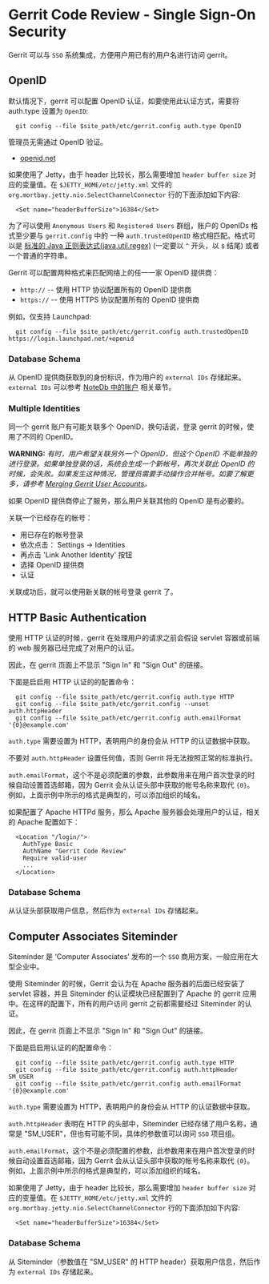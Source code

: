 # Gerrit Code Review - Single Sign-On Security

Gerrit 可以与 `SSO` 系统集成，方便用户用已有的用户名进行访问 gerrit。

## OpenID

默认情况下，gerrit 可以配置 OpenID 认证，如要使用此认证方式，需要将 auth.type 设置为 `OpenID`:

```
  git config --file $site_path/etc/gerrit.config auth.type OpenID
```

管理员无需通过 OpenID 验证。

* [openid.net](http://openid.net/)

如果使用了 Jetty，由于 header 比较长，那么需要增加 `header buffer size` 对应的变量值。在 `$JETTY_HOME/etc/jetty.xml` 文件的 `org.mortbay.jetty.nio.SelectChannelConnector` 行的下面添加如下内容:

```
  <Set name="headerBufferSize">16384</Set>
```

为了可以使用 `Anonymous Users` 和 `Registered Users` 群组，账户的 OpenIDs 格式至少要与 `gerrit.config` 中的 一种 `auth.trustedOpenID` 格式相匹配。格式可以是 [标准的 Java 正则表达式(java.util.regex)](http://download.oracle.com/javase/6/docs/api/java/util/regex/Pattern.html) (一定要以 `^` 开头，以 `$` 结尾) 或者一个普通的字符串。

Gerrit 可以配置两种格式来匹配网络上的任一一家 OpenID 提供商：

* `http://` -- 使用 HTTP 协议配置所有的 OpenID 提供商
* `https://` -- 使用 HTTPS 协议配置所有的 OpenID 提供商

例如，仅支持 Launchpad:
```
  git config --file $site_path/etc/gerrit.config auth.trustedOpenID https://login.launchpad.net/+openid
```

### Database Schema

从 OpenID 提供商获取到的身份标识，作为用户的 `external IDs` 存储起来。`external IDs` 可以参考 [NoteDb 中的账户](config-accounts.md) 相关章节。

### Multiple Identities

同一个 gerrit 账户有可能关联多个 OpenID，换句话说，登录 gerrit 的时候，使用了不同的 OpenID。

**WARNING:**
*有时，用户希望关联另外一个 OpenID，但这个 OpenID 不能单独的进行登录。如果单独登录的话，系统会生成一个新帐号，再次关联此 OpenID 的时候，会失败。如果发生这种情况，管理员需要手动操作合并帐号。如要了解更多，请参考 [Merging Gerrit User Accounts](https://gerrit.googlesource.com/homepage/+/md-pages/docs/SqlMergeUserAccounts.md)。*

如果 OpenID 提供商停止了服务，那么用户关联其他的 OpenID 是有必要的。

关联一个已经存在的帐号：

* 用已存在的帐号登录
* 依次点击： Settings -> Identities
* 再点击 'Link Another Identity' 按钮
* 选择 OpenID 提供商
* 认证

关联成功后，就可以使用新关联的帐号登录 gerrit 了。

## HTTP Basic Authentication

使用 HTTP 认证的时候，gerrit 在处理用户的请求之前会假设 servlet 容器或前端的 web 服务器已经完成了对用户的认证。

因此，在 gerrit 页面上不显示 "Sign In" 和 "Sign Out" 的链接。

下面是启启用 HTTP 认证的的配置命令：

```
  git config --file $site_path/etc/gerrit.config auth.type HTTP
  git config --file $site_path/etc/gerrit.config --unset auth.httpHeader
  git config --file $site_path/etc/gerrit.config auth.emailFormat '{0}@example.com'
```

`auth.type` 需要设置为 HTTP，表明用户的身份会从 HTTP 的认证数据中获取。

不要对 `auth.httpHeader` 设置任何值，否则 Gerrit 将无法按照正常的标准执行。

`auth.emailFormat`，这个不是必须配置的参数，此参数用来在用户首次登录的时候自动设置首选邮箱，因为 Gerrit 会从认证头部中获取的帐号名称来取代 `{0}`。例如，上面示例中所示的格式是典型的，可以添加组织的域名。

如果配置了 Apache HTTPd 服务，那么 Apache 服务器会处理用户的认证，相关的 Apache 配置如下：

```
  <Location "/login/">
    AuthType Basic
    AuthName "Gerrit Code Review"
    Require valid-user
    ...
  </Location>
```

### Database Schema

从认证头部获取用户信息，然后作为 `external IDs` 存储起来。

## Computer Associates Siteminder

Siteminder 是 ‘Computer Associates’ 发布的一个 `SSO` 商用方案，一般应用在大型企业中。

使用 Siteminder 的时候，Gerrit 会认为在 Apache 服务器的后面已经安装了 servlet 容器，并且 Siteminder 的认证模块已经配置到了 Apache 的 gerrit 应用中。在这样的配置下，所有的用户访问 gerrit 之前都需要经过 Siteminder 的认证。

因此，在 gerrit 页面上不显示 "Sign In" 和 "Sign Out" 的链接。

下面是启启用认证的的配置命令：

```
  git config --file $site_path/etc/gerrit.config auth.type HTTP
  git config --file $site_path/etc/gerrit.config auth.httpHeader SM_USER
  git config --file $site_path/etc/gerrit.config auth.emailFormat '{0}@example.com'
```

`auth.type` 需要设置为 HTTP，表明用户的身份会从 HTTP 的认证数据中获取。

`auth.httpHeader`  表明在 HTTP 的头部中，Siteminder 已经存储了用户名称，通常是 "SM_USER"，但也有可能不同，具体的参数值可以询问 `SSO` 项目组。

`auth.emailFormat`，这个不是必须配置的参数，此参数用来在用户首次登录的时候自动设置首选邮箱，因为 Gerrit 会从认证头部中获取的帐号名称来取代 `{0}`。例如，上面示例中所示的格式是典型的，可以添加组织的域名。

如果使用了 Jetty，由于 header 比较长，那么需要增加 `header buffer size` 对应的变量值。在 `$JETTY_HOME/etc/jetty.xml` 文件的 `org.mortbay.jetty.nio.SelectChannelConnector` 行的下面添加如下内容:

```
  <Set name="headerBufferSize">16384</Set>
```


### Database Schema

从 Siteminder（参数值在 "SM_USER" 的 HTTP header）获取用户信息，然后作为 `external IDs` 存储起来。

